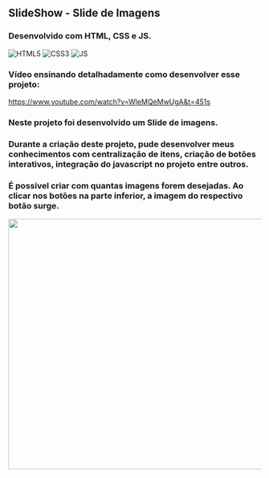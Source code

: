 ## SlideShow - Slide de Imagens
### Desenvolvido com HTML, CSS e JS.
<div style="display: inline_block" >
    <img aling="center" alt="HTML5" src="https://img.shields.io/badge/HTML5-E34F26?style=for-the-badge&logo=html5&logoColor=white" />
    <img aling="center" alt="CSS3" src="https://img.shields.io/badge/CSS3-1572B6?style=for-the-badge&logo=css3&logoColor=white" />
    <img aling="center" alt="JS" src="https://img.shields.io/badge/JavaScript-F7DF1E?style=for-the-badge&logo=javascript&logoColor=black" />

</div>

### Vídeo ensinando detalhadamente como desenvolver esse projeto:
https://www.youtube.com/watch?v=WleMQeMwUgA&t=451s

### Neste projeto foi desenvolvido um Slide de imagens.

### Durante a criação deste projeto, pude desenvolver meus conhecimentos com centralização de itens, criação de botões interativos, integração do javascript no projeto entre outros.

### É possivel criar com quantas imagens forem desejadas. Ao clicar nos botões na parte inferior, a imagem do respectivo botão surge. 

<p> 
    <img width="900" height="500" src="src/gif1222.gif" >
</p>


